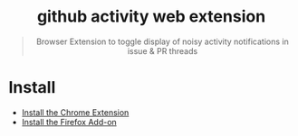 <h1 align="center">github activity web extension</h1>

<blockquote>
  <p align="center">Browser Extension to toggle display of noisy activity notifications in issue & PR threads</p>
</blockquote>

# Install
- [Install the Chrome Extension](https://chrome.google.com/webstore/detail/octofiles/dbbinlnmlpconpmbecdekkpbhiibhghi)
- [Install the Firefox Add-on](https://addons.mozilla.org/en-US/developers/addon/octofiles/)
